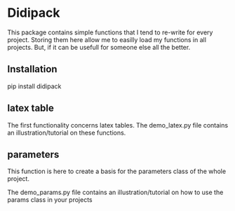# Didipack
This package contains simple functions that I tend to re-write for every project. Storing them here allow me to easilly
load my functions in all projects. But, if it can be usefull for someone else all the better. 

## Installation
pip install didipack

## latex table
The first functionality concerns latex tables. The demo_latex.py file contains an illustration/tutorial on these functions. 

## parameters
This function is here to create a basis for the parameters class of the whole project. 

The demo_params.py file contains an illustration/tutorial on how to use the params class in your projects 